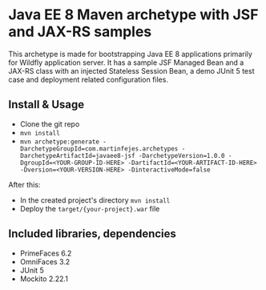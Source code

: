 # Java EE 8  Maven archetype with JSF and JAX-RS samples

This archetype is made for bootstrapping Java EE 8 applications primarily for Wildfly application server. 
It has a sample JSF Managed Bean and a JAX-RS class with an injected Stateless Session Bean, a demo JUnit 5 test case and deployment related configuration files.

## Install & Usage

 - Clone the git repo
 - `mvn install`
 - `mvn archetype:generate -DarchetypeGroupId=com.martinfejes.archetypes -DarchetypeArtifactId=javaee8-jsf -DarchetypeVersion=1.0.0 -DgroupId=<YOUR-GROUP-ID-HERE> -DartifactId=<YOUR-ARTIFACT-ID-HERE> -Dversion=<YOUR-VERSION-HERE> -DinteractiveMode=false`

After this:
  - In the created project's directory `mvn install`
  - Deploy the `target/{your-project}.war` file

## Included libraries, dependencies
 - PrimeFaces 6.2
 - OmniFaces 3.2
 - JUnit 5
 - Mockito 2.22.1